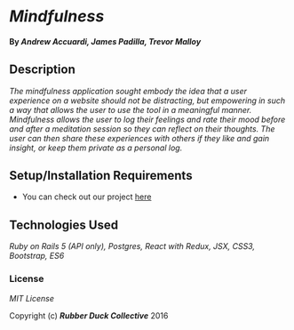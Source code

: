 # _Mindfulness_

#### By _**Andrew Accuardi**, **James Padilla**, **Trevor Malloy**_

## Description

_The mindfulness application sought embody the idea that a user experience on a website should not be distracting, but empowering in such a way that allows the user to use the tool in a meaningful manner. Mindfulness allows the user to log their feelings and rate their mood before and after a meditation session so they can reflect on their thoughts. The user can then share these experiences with others if they like and gain insight, or keep them private as a personal log._

## Setup/Installation Requirements

* You can check out our project [here](http://mindfulnesswithmom.com)


## Technologies Used

_Ruby on Rails 5 (API only), Postgres, React with Redux, JSX, CSS3, Bootstrap, ES6_

### License

*MIT License*

Copyright (c) _**Rubber Duck Collective**_ 2016

